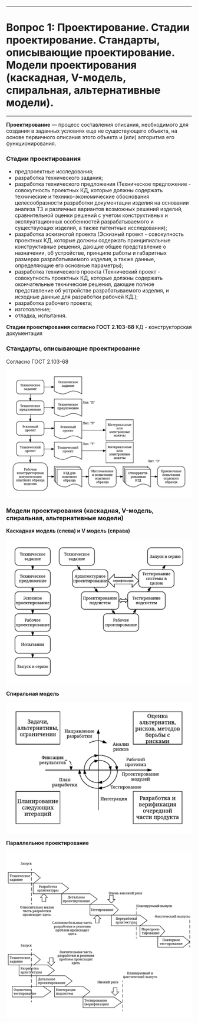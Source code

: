 ___
# Вопрос 1: Проектирование. Стадии проектирование. Стандарты, описывающие проектирование. Модели проектирования (каскадная, V-модель, спиральная, альтернативные модели).
___

**Проектирование** — процесс составления описания, необходимого для создания в заданных условиях еще не существующего объекта, на основе первичного описания этого объекта и (или) алгоритма его функционирования.

### Стадии проектирования
* предпроектные исследования;
* разработка технического задания;
* разработка технического предложения 
(Техническое предложение - совокупность проектных КД, которые должны содержать технические и технико-экономические обоснования целесообразности разработки документации изделия на основании анализа ТЗ и различных вариантов возможных решений изделий, сравнительной оценки решений с учетом конструктивных и эксплуатационных особенностей разрабатываемого и существующих изделий, а также патентные исследования);
* разработка эскизногой проекта 
(Эскизный проект - совокупность проектных КД, которые должны содержать принципиальные конструктивные решения, дающие общее представление о назначении, об устройстве, принципе работы и габаритных размерах разрабатываемого изделия, а также данные, определяющие его основные параметры);
* разработка технического проекта
(Технический проект - совокупность проектных КД, которые должны содержать окончательные технические решения, дающие полное представление об устройстве разрабатываемого изделия, и исходные данные для разработки рабочей КД.);
* разработка рабочего проекта;
* изготовление;
* отладка, испытания.

**Стадии проектирования согласно ГОСТ 2.103-68**
КД - конструкторская документация

### Стандарты, описывающие проектирование
Согласно ГОСТ 2.103-68

![standarts](../resources/imgs/1_1.png)

### Модели проектирования (каскадная, V-модель, спиральная, альтернативные модели)

**Каскадная модель (слева) и V модель (справа)**

![v model](../resources/imgs/1_v.png)

**Спиральная модель**

![spiral](../resources/imgs/1_spiral.png)

**Параллельное проектирование**

![spiral](../resources/imgs/1_paralel.png)
